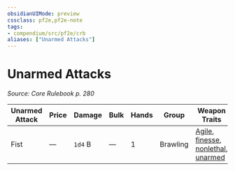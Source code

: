 ```yaml
---
obsidianUIMode: preview
cssclass: pf2e,pf2e-note
tags:
- compendium/src/pf2e/crb
aliases: ["Unarmed Attacks"]
---
```

# Unarmed Attacks  
*Source: Core Rulebook p. 280*  

| Unarmed Attack | Price | Damage | Bulk | Hands | Group | Weapon Traits |
|----------------|-------|--------|------|-------|-------|---------------|
| Fist | — | `1d4` B | — | 1 | Brawling | [Agile](agile.md "Agile Weapon Trait"), [finesse](finesse.md "Finesse Weapon Trait"), [nonlethal](nonlethal.md "Nonlethal Weapon Trait"), [unarmed](unarmed.md "Unarmed Weapon Trait") |